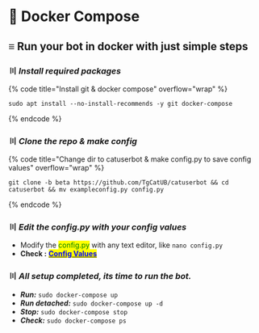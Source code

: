 # 📕 Docker Compose

## ≡ Run your bot in docker with just simple steps

### 〣 _**Install required packages**_ <a href="#install-packages" id="install-packages"></a>

{% code title="Install git & docker compose" overflow="wrap" %}
```batch
sudo apt install --no-install-recommends -y git docker-compose
```
{% endcode %}

### 〣 _**Clone the repo & make config**_ <a href="#clone-repo" id="clone-repo"></a>

{% code title="Change dir to catuserbot & make config.py to save config values" overflow="wrap" %}
```batch
git clone -b beta https://github.com/TgCatUB/catuserbot && cd catuserbot && mv exampleconfig.py config.py
```
{% endcode %}

### 〣 _**Edit the config.py with your config values**_ <a href="#edit-config" id="edit-config"></a>

* Modify the <mark style="color:green;">config.py</mark> with any text editor, like `nano config.py`
* **Check :** [<mark style="color:blue;">**Config Values**</mark>](../variables/config-vars.md#mandatory-vars)

### 〣 _**All setup completed, its time to run the bot.**_ <a href="#run-bot" id="run-bot"></a>

* _**Run:**_ `sudo docker-compose up`
* _**Run detached:**_ `sudo docker-compose up -d`
* _**Stop:**_ `sudo docker-compose stop`
* _**Check:**_ `sudo docker-compose ps`
